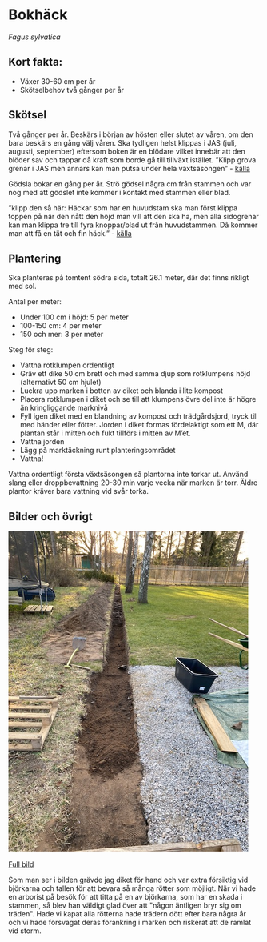 # Bokhäck
*Fagus sylvatica*

## Kort fakta:
- Växer 30-60 cm per år
- Skötselbehov två gånger per år

## Skötsel
Två gånger per år. Beskärs i början av hösten eller slutet av våren, om den bara beskärs en gång välj våren. Ska tydligen helst klippas i JAS (juli, augusti, september) eftersom boken är en blödare vilket innebär att den blöder sav och tappar då kraft som borde gå till tillväxt istället.
”Klipp grova grenar i JAS men annars kan man putsa under hela växtsäsongen” - [källa](https://fraga-experten.blomsterlandet.se/org/blomsterlandet/d/beskarning-4uvs/)

Gödsla bokar en gång per år. Strö gödsel några cm från stammen och var nog med att gödslet inte kommer i kontakt med stammen eller blad.

”klipp den så här: Häckar som har en huvudstam ska man först klippa toppen på när den nått den höjd man vill att den ska ha, men alla sidogrenar kan man klippa tre till fyra knoppar/blad ut från huvudstammen. Då kommer man att få en tät och fin häck.” - [källa](https://cattisocheira.blogspot.com/2016/11/sa-planterar-du-en-en-bokhack-hang-med.html?m=1)

## Plantering
Ska planteras på tomtent södra sida, totalt 26.1 meter, där det finns rikligt med sol.

Antal per meter:
- Under 100 cm i höjd: 5 per meter
- 100-150 cm: 4 per meter
- 150 och mer: 3 per meter

Steg för steg:
- Vattna rotklumpen ordentligt
- Gräv ett dike 50 cm brett och med samma djup som rotklumpens höjd (alternativt 50 cm hjulet)
- Luckra upp marken i botten av diket och blanda i lite kompost
- Placera rotklumpen i diket och se till att klumpens övre del inte är högre än kringliggande marknivå 
- Fyll igen diket med en blandning av kompost och trädgårdsjord, tryck till med händer eller fötter. Jorden i diket formas fördelaktigt som ett M, där plantan står i mitten och fukt tillförs i mitten av M’et.
- Vattna jorden
- Lägg på marktäckning runt planteringsområdet 
- Vattna!

Vattna ordentligt första växtsäsongen så plantorna inte torkar ut. Använd slang eller droppbevattning 20-30 min varje vecka när marken är torr. Äldre plantor kräver bara vattning vid svår torka.

## Bilder och övrigt

![bild som visar utgrävning av diket där bokplantorna ska stå](./assets/bokhack01_medium.jpeg "Utgrävning")

[Full bild](./assets/bokhack01.jpeg)

Som man ser i bilden grävde jag diket för hand och var extra försiktig vid björkarna och tallen för att bevara så många rötter som möjligt. När vi hade en arborist på besök för att titta på en av björkarna, som har en skada i stammen, så blev han väldigt glad över att "någon äntligen bryr sig om träden". Hade vi kapat alla rötterna hade trädern dött efter bara några år och vi hade försvagat deras förankring i marken och riskerat att de ramlat vid storm.
